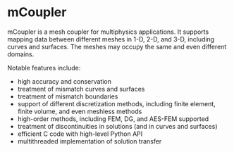 # mCoupler
mCoupler is a mesh coupler for multiphysics applications. It supports mapping data between different meshes in 1-D, 2-D, and 3-D, including curves and surfaces. The meshes may occupy the same and even different domains.

Notable features include:
 - high accuracy and conservation
 - treatment of mismatch curves and surfaces
 - treatment of mismatch boundaries
 - support of different discretization methods, including finite element, finite volume, and even meshless methods
 - high-order methods, including FEM, DG, and AES-FEM supported
 - treatment of discontinuities in solutions (and in curves and surfaces)
 - efficient C code with high-level Python API
 - multithreaded implementation of solution transfer
